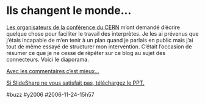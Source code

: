# Ils changent le monde...

[Les organisateurs de la conférence du CERN](un-connecteur-a-geneve.md) m’ont demandé d’écrire quelque chose pour faciliter le travail des interprètes. Je les ai prévenus que j’étais incapable de m’en tenir à un plan quand je parlais en public mais j’ai tout de même essayé de structurer mon intervention. C’était l’occasion de résumer ce que je ne cesse de répéter sur ce blog au sujet des connecteurs. Voici le diaporama.

[Avec les commentaires c’est mieux...](http://slideshare.net/tcrouzet/le-peuple-des-connecteurs)

[Si SlideShare ne vous satisfait pas, téléchargez le PPT.](http://blog.tcrouzet.com/images_tc/connecteurs.ppt)



#buzz #y2006 #2006-11-24-15h57
